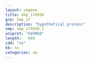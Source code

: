 ```yaml
---
layout: smgene
title: Smp_174930
grp: Smp_17
description: "hypothetical protein"
smp: Smp_174930.1
uniprot: "G4VR68"
length:   666
cdd: "ns"
kk: ns
categories: sm
---
```


